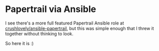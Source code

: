 # Papertrail via Ansible

I see there's a more full featured Papertrail Ansible role at [crushlovely/ansible-papertrail](https://github.com/crushlovely/ansible-papertrail/), but this was simple enough that I threw it together without thinking to look.

So here it is :)

